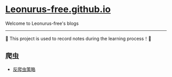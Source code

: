 # [Leonurus-free.github.io](https://github.com/Leonurus-free/Leonurus-free.github.io)

Welcome to Leonurus-free's blogs

---

:eyes: This project is used to record notes during the learning process！:eyes:

## 爬虫

* [反爬虫策略](./反爬虫策略.md)

